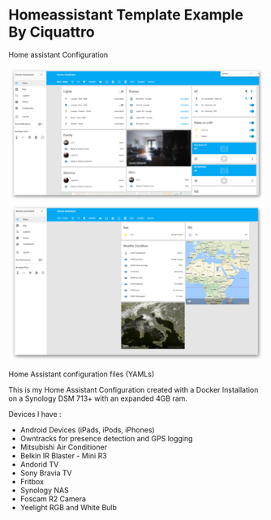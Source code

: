 # Homeassistant Template Example By Ciquattro

Home assistant Configuration

![alt text](screenshots/hass1.png "Screenshot Example")
![alt text](screenshots/hass2.png "Screenshot Example")

Home Assistant configuration files (YAMLs)

This is my Home Assistant Configuration created with a Docker Installation on a Synology DSM 713+ with an expanded 4GB ram.

Devices I have :

- Android Devices (iPads, iPods, iPhones)
- Owntracks for presence detection and GPS logging
- Mitsubishi Air Conditioner
- Belkin IR Blaster - Mini R3
- Andorid TV
- Sony Bravia TV
- Fritbox
- Synology NAS
- Foscam R2 Camera
- Yeelight RGB and White Bulb

